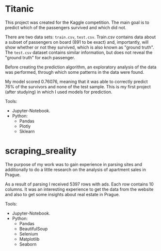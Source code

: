 # Titanic

This project was created for the Kaggle competition.  The main goal is to predict which of the passengers survived and which did not. 

There are two data sets: `train.csv`, `test.csv`. Train.csv contains data about a subset of passengers on board (891 to be exact) and, importantly, will show whether or not they survived, which is also known as "ground truth". The `test.csv` dataset contains similar information, but does not reveal the "ground truth" for each passenger. 

Before creating the prediction algorithm, an exploratory analysis of the data was performed, through which some patterns in the data were found.

My model scored 0.76076, meaning that it was able to correctly predict 76% of the survivors and none of the test sample. This is my first project (after studying) in which I used models for prediction.

Tools:
- Jupyter-Notebook.
- Python:
  - Pandas
  - Plotly
  - Sklearn
  
  
# scraping_sreality

The purpose of my work was to gain experience in parsing sites and additionally to do a little research on the analysis of apartment sales in Prague.

As a result of parsing I received 5397 rows with ads. Each row contains 10 columns. It was an interesting experience to get the data from the website and also to get some insights about real estate in Prague.

Tools:
- Jupyter-Notebook.
- Python:
  - Pandas
  - BeautifulSoup
  - Selenium
  - Matplotlib
  - Seaborn
  
